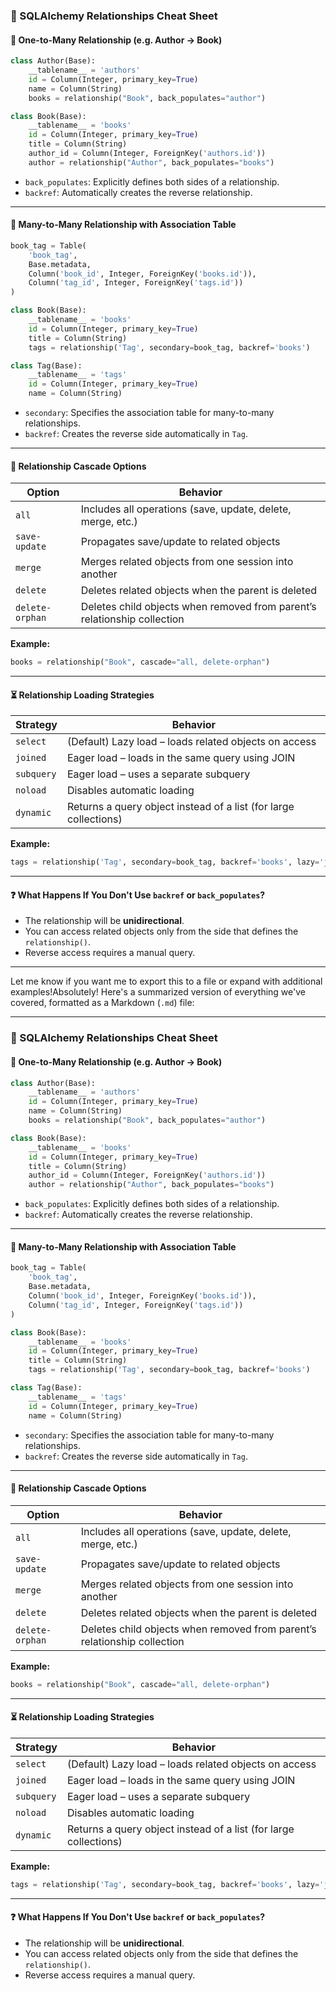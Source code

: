 
### 📘 SQLAlchemy Relationships Cheat Sheet

#### 🔁 One-to-Many Relationship (e.g. Author → Book)

```python
class Author(Base):
    __tablename__ = 'authors'
    id = Column(Integer, primary_key=True)
    name = Column(String)
    books = relationship("Book", back_populates="author")

class Book(Base):
    __tablename__ = 'books'
    id = Column(Integer, primary_key=True)
    title = Column(String)
    author_id = Column(Integer, ForeignKey('authors.id'))
    author = relationship("Author", back_populates="books")
```

- `back_populates`: Explicitly defines both sides of a relationship.
- `backref`: Automatically creates the reverse relationship.

---

#### 🔄 Many-to-Many Relationship with Association Table

```python
book_tag = Table(
    'book_tag',
    Base.metadata,
    Column('book_id', Integer, ForeignKey('books.id')),
    Column('tag_id', Integer, ForeignKey('tags.id'))
)

class Book(Base):
    __tablename__ = 'books'
    id = Column(Integer, primary_key=True)
    title = Column(String)
    tags = relationship('Tag', secondary=book_tag, backref='books')

class Tag(Base):
    __tablename__ = 'tags'
    id = Column(Integer, primary_key=True)
    name = Column(String)
```

- `secondary`: Specifies the association table for many-to-many relationships.
- `backref`: Creates the reverse side automatically in `Tag`.

---

#### 🔁 Relationship Cascade Options

| Option           | Behavior                                                                 |
|------------------|--------------------------------------------------------------------------|
| `all`            | Includes all operations (save, update, delete, merge, etc.)              |
| `save-update`    | Propagates save/update to related objects                                |
| `merge`          | Merges related objects from one session into another                     |
| `delete`         | Deletes related objects when the parent is deleted                       |
| `delete-orphan`  | Deletes child objects when removed from parent’s relationship collection |

**Example:**
```python
books = relationship("Book", cascade="all, delete-orphan")
```

---

#### ⏳ Relationship Loading Strategies

| Strategy     | Behavior                                                                 |
|--------------|--------------------------------------------------------------------------|
| `select`     | (Default) Lazy load – loads related objects on access                    |
| `joined`     | Eager load – loads in the same query using JOIN                          |
| `subquery`   | Eager load – uses a separate subquery                                    |
| `noload`     | Disables automatic loading                                               |
| `dynamic`    | Returns a query object instead of a list (for large collections)         |

**Example:**
```python
tags = relationship('Tag', secondary=book_tag, backref='books', lazy='joined')
```

---

#### ❓ What Happens If You Don't Use `backref` or `back_populates`?

- The relationship will be **unidirectional**.
- You can access related objects only from the side that defines the `relationship()`.
- Reverse access requires a manual query.

---

Let me know if you want me to export this to a file or expand with additional examples!Absolutely! Here's a summarized version of everything we've covered, formatted as a Markdown (`.md`) file:

---

### 📘 SQLAlchemy Relationships Cheat Sheet

#### 🔁 One-to-Many Relationship (e.g. Author → Book)

```python
class Author(Base):
    __tablename__ = 'authors'
    id = Column(Integer, primary_key=True)
    name = Column(String)
    books = relationship("Book", back_populates="author")

class Book(Base):
    __tablename__ = 'books'
    id = Column(Integer, primary_key=True)
    title = Column(String)
    author_id = Column(Integer, ForeignKey('authors.id'))
    author = relationship("Author", back_populates="books")
```

- `back_populates`: Explicitly defines both sides of a relationship.
- `backref`: Automatically creates the reverse relationship.

---

#### 🔄 Many-to-Many Relationship with Association Table

```python
book_tag = Table(
    'book_tag',
    Base.metadata,
    Column('book_id', Integer, ForeignKey('books.id')),
    Column('tag_id', Integer, ForeignKey('tags.id'))
)

class Book(Base):
    __tablename__ = 'books'
    id = Column(Integer, primary_key=True)
    title = Column(String)
    tags = relationship('Tag', secondary=book_tag, backref='books')

class Tag(Base):
    __tablename__ = 'tags'
    id = Column(Integer, primary_key=True)
    name = Column(String)
```

- `secondary`: Specifies the association table for many-to-many relationships.
- `backref`: Creates the reverse side automatically in `Tag`.

---

#### 🔁 Relationship Cascade Options

| Option           | Behavior                                                                 |
|------------------|--------------------------------------------------------------------------|
| `all`            | Includes all operations (save, update, delete, merge, etc.)              |
| `save-update`    | Propagates save/update to related objects                                |
| `merge`          | Merges related objects from one session into another                     |
| `delete`         | Deletes related objects when the parent is deleted                       |
| `delete-orphan`  | Deletes child objects when removed from parent’s relationship collection |

**Example:**
```python
books = relationship("Book", cascade="all, delete-orphan")
```

---

#### ⏳ Relationship Loading Strategies

| Strategy     | Behavior                                                                 |
|--------------|--------------------------------------------------------------------------|
| `select`     | (Default) Lazy load – loads related objects on access                    |
| `joined`     | Eager load – loads in the same query using JOIN                          |
| `subquery`   | Eager load – uses a separate subquery                                    |
| `noload`     | Disables automatic loading                                               |
| `dynamic`    | Returns a query object instead of a list (for large collections)         |

**Example:**
```python
tags = relationship('Tag', secondary=book_tag, backref='books', lazy='joined')
```

---

#### ❓ What Happens If You Don't Use `backref` or `back_populates`?

- The relationship will be **unidirectional**.
- You can access related objects only from the side that defines the `relationship()`.
- Reverse access requires a manual query.

